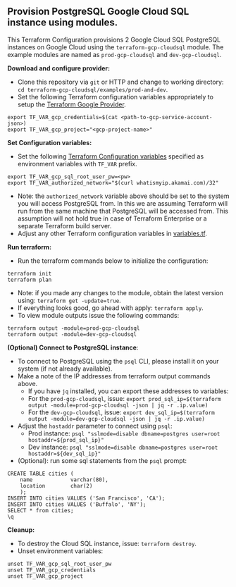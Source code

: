 ## Provision PostgreSQL Google Cloud SQL instance using modules.

This Terraform Configuration provisions 2 Google Cloud SQL PostgreSQL instances on Google Cloud using the  `terraform-gcp-cloudsql` module. The example modules are named as `prod-gcp-cloudsql` and `dev-gcp-cloudsql`.

**Download and configure provider:**
- Clone this repository via `git` or HTTP and change to working directory: `cd terraform-gcp-cloudsql/examples/prod-and-dev`.
- Set the following Terraform configuration variables appropriately to setup the [Terraform Google Provider](https://www.terraform.io/docs/providers/google/index.html).
```
export TF_VAR_gcp_credentials=$(cat <path-to-gcp-service-account-json>)
export TF_VAR_gcp_project="<gcp-project-name>"
```

**Set Configuration variables:**
- Set the following [Terraform Configuration variables](https://www.terraform.io/docs/configuration/variables.html) specified as environment variables with `TF_VAR` prefix.
```
export TF_VAR_gcp_sql_root_user_pw=<pw>
export TF_VAR_authorized_network="$(curl whatismyip.akamai.com)/32"
```
- Note: the `authorized_network` variable above should be set to the system you will access PostgreSQL from. In this we are assuming Terraform will run from the same machine that PostgreSQL will be accessed from. This assumption will not hold true in case of Terraform Enterprise or a separate Terraform build server.
- Adjust any other Terraform configuration variables in [variables.tf](variables.tf).

**Run terraform:**
- Run the terraform commands below to initialize the configuration:
```
terraform init
terraform plan
```
- Note: if you made any changes to the module, obtain the latest version using: `terraform get -update=true`.
- If everything looks good, go ahead with apply: `terraform apply`.
- To view module outputs issue the following commands:
```
terraform output -module=prod-gcp-cloudsql
terraform output -module=dev-gcp-cloudsql
```


**(Optional) Connect to PostgreSQL instance**:
- To connect to PostgreSQL using the `psql` CLI, please install it on your system (if not already available).
- Make a note of the IP addresses from terraform output commands above.
  - If you have `jq` installed, you can export these addresses to variables:
  - For the `prod-gcp-cloudsql`, issue: `export prod_sql_ip=$(terraform output -module=prod-gcp-cloudsql -json | jq -r .ip.value)`
  - For the `dev-gcp-cloudsql`, issue: `export dev_sql_ip=$(terraform output -module=dev-gcp-cloudsql -json | jq -r .ip.value)`
- Adjust the `hostaddr` parameter to connect using `psql`:
  - Prod instance: `psql "sslmode=disable dbname=postgres user=root hostaddr=${prod_sql_ip}"`
  - Dev instance: `psql "sslmode=disable dbname=postgres user=root hostaddr=${dev_sql_ip}"`
- (Optional): run some sql statements from the `psql` prompt:
```
CREATE TABLE cities (
	name            varchar(80),
	location        char(2)
	);
INSERT INTO cities VALUES ('San Francisco', 'CA');
INSERT INTO cities VALUES ('Buffalo', 'NY');
SELECT * from cities;
\q
```

**Cleanup:**
- To destroy the Cloud SQL instance, issue: `terraform destroy`.
- Unset environment variables:
```
unset TF_VAR_gcp_sql_root_user_pw
unset TF_VAR_gcp_credentials
unset TF_VAR_gcp_project

```
